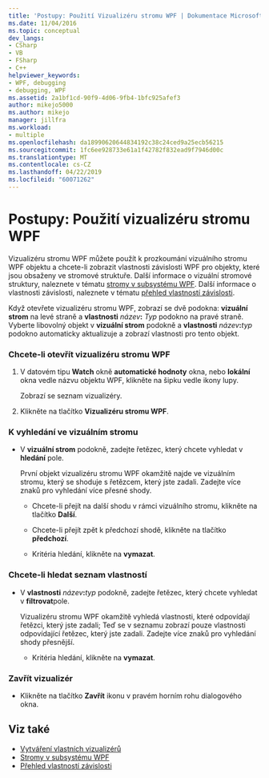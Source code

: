 ```yaml
---
title: 'Postupy: Použití Vizualizéru stromu WPF | Dokumentace Microsoftu'
ms.date: 11/04/2016
ms.topic: conceptual
dev_langs:
- CSharp
- VB
- FSharp
- C++
helpviewer_keywords:
- WPF, debugging
- debugging, WPF
ms.assetid: 2a1bf1cd-90f9-4d06-9fb4-1bfc925afef3
author: mikejo5000
ms.author: mikejo
manager: jillfra
ms.workload:
- multiple
ms.openlocfilehash: da18990620644834192c38c24ced9a25ecb56215
ms.sourcegitcommit: 1fc6ee928733e61a1f42782f832ead9f7946d00c
ms.translationtype: MT
ms.contentlocale: cs-CZ
ms.lasthandoff: 04/22/2019
ms.locfileid: "60071262"
---
```

# <a name="how-to-use-the-wpf-tree-visualizer"></a>Postupy: Použití vizualizéru stromu WPF
Vizualizéru stromu WPF můžete použít k prozkoumání vizuálního stromu WPF objektu a chcete-li zobrazit vlastnosti závislosti WPF pro objekty, které jsou obsaženy ve stromové struktuře. Další informace o vizuální stromové struktury, naleznete v tématu [stromy v subsystému WPF](/dotnet/framework/wpf/advanced/trees-in-wpf). Další informace o vlastnosti závislosti, naleznete v tématu [přehled vlastností závislosti](/dotnet/framework/wpf/advanced/dependency-properties-overview).

 Když otevřete vizualizéru stromu WPF, zobrazí se dvě podokna: **vizuální strom** na levé straně a **vlastnosti** _název_**:**  _Typ_ podokno na pravé straně. Vyberte libovolný objekt v **vizuální strom** podokně a **vlastnosti** _název_**:**_typ_ podokno automaticky aktualizuje a zobrazí vlastnosti pro tento objekt.

### <a name="to-open-the-wpf-tree-visualizer"></a>Chcete-li otevřít vizualizéru stromu WPF

1. V datovém tipu **Watch** okně **automatické hodnoty** okna, nebo **lokální** okna vedle názvu objektu WPF, klikněte na šipku vedle ikony lupy.

     Zobrazí se seznam vizualizéry.

2. Klikněte na tlačítko **Vizualizéru stromu WPF**.

### <a name="to-search-the-visual-tree"></a>K vyhledání ve vizuálním stromu

- V **vizuální strom** podokně, zadejte řetězec, který chcete vyhledat v **hledání** pole.

     První objekt vizualizéru stromu WPF okamžitě najde ve vizuálním stromu, který se shoduje s řetězcem, který jste zadali. Zadejte více znaků pro vyhledání více přesné shody.

    - Chcete-li přejít na další shodu v rámci vizuálního stromu, klikněte na tlačítko **Další**.

    - Chcete-li přejít zpět k předchozí shodě, klikněte na tlačítko **předchozí**.

    - Kritéria hledání, klikněte na **vymazat**.

### <a name="to-search-the-properties-list"></a>Chcete-li hledat seznam vlastností

- V **vlastnosti** _název_**:**_typ_ podokně, zadejte řetězec, který chcete vyhledat v **filtrovat**pole.

     Vizualizéru stromu WPF okamžitě vyhledá vlastnosti, které odpovídají řetězci, který jste zadali; Teď se v seznamu zobrazí pouze vlastnosti odpovídající řetězec, který jste zadali. Zadejte více znaků pro vyhledání shody přesnější.

    - Kritéria hledání, klikněte na **vymazat**.

### <a name="to-close-the-visualizer"></a>Zavřít vizualizér

- Klikněte na tlačítko **Zavřít** ikonu v pravém horním rohu dialogového okna.

## <a name="see-also"></a>Viz také
- [Vytváření vlastních vizualizérů](../debugger/create-custom-visualizers-of-data.md)
- [Stromy v subsystému WPF](/dotnet/framework/wpf/advanced/trees-in-wpf)
- [Přehled vlastností závislosti](/dotnet/framework/wpf/advanced/dependency-properties-overview)
